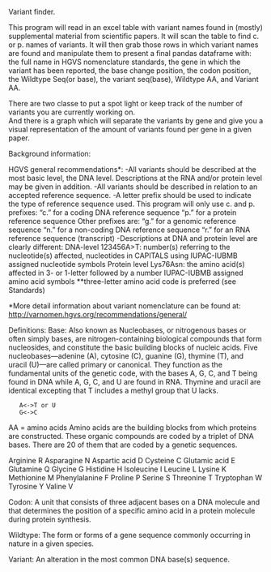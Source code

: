 Variant finder.

This program will read in an excel table with variant names found in (mostly) supplemental material from scientific papers.
It will scan the table to find c. or p. names of variants.
It will then grab those rows in which variant names are found and manipulate them to present a final pandas dataframe with: the full name in HGVS nomenclature standards, the gene in which the variant has been reported, the base change position, the codon position, the Wildtype Seq(or base), the variant seq(base), Wildtype AA, and Variant AA.

There are two classe to put a spot light or keep track of the number of variants you are currently working on.  
And there is a graph which will separate the variants by gene and give you a visual representation of the amount of variants found per gene in a given paper. 

Background information: 

HGVS general recommendations*: 
 -All variants should be described at the most basic level, the DNA level. Descriptions at the RNA and/or protein level may be given in addition.
 -All variants should be described in relation to an accepted reference sequence. 
 -A letter prefix should be used to indicate the type of reference sequence used. This program will only use c. and p. prefixes:
         “c.” for a coding DNA reference sequence
         “p.” for a protein reference sequence
   Other prefixes are:
       “g.” for a genomic reference sequence
       “n.” for a non-coding DNA reference sequence
       “r.” for an RNA reference sequence (transcript)
-Descriptions at DNA and protein level are clearly different:
       DNA-level 123456A>T: number(s) referring to the nucleotide(s) affected, nucleotides in CAPITALS using IUPAC-IUBMB assigned nucleotide symbols
       Protein level Lys76Asn: the amino acid(s) affected in 3- or 1-letter followed by a number IUPAC-IUBMB assigned amino acid symbols **three-letter amino acid code is preferred (see Standards)

*More detail information about variant nomenclature can be found at: http://varnomen.hgvs.org/recommendations/general/

Definitions: 
Base: Also known as Nucleobases, or nitrogenous bases or often simply bases, are nitrogen-containing biological compounds that form nucleosides, and constitute the basic building blocks of nucleic acids. Five nucleobases—adenine (A), cytosine (C), guanine (G), thymine (T), and uracil (U)—are called primary or canonical. They function as the fundamental units of the genetic code, with the bases A, G, C, and T being found in DNA while A, G, C, and U are found in RNA. Thymine and uracil are identical excepting that T includes a methyl group that U lacks.
       
       A<->T or U
       G<->C

AA = amino acids
 Amino acids are the building blocks from which proteins are constructed. These organic compounds are coded by a triplet of DNA bases. There are 20 of them that are coded by a genetic sequences.
          
   Arginine        R
   Asparagine      N
   Aspartic acid   D
   Cysteine        C
   Glutamic acid   E
   Glutamine       Q
   Glycine         G
   Histidine       H 
   Isoleucine      I
   Leucine         L 
   Lysine          K
   Methionine      M
   Phenylalanine   F
   Proline         P
   Serine          S
   Threonine       T
   Tryptophan      W
   Tyrosine        Y
   Valine          V

Codon: A unit that consists of three adjacent bases on a DNA molecule and that determines the position of a specific amino acid in a protein molecule during protein synthesis.

Wildtype: The form or forms of a gene sequence commonly occurring in nature in a given species. 

Variant: An alteration in the most common DNA base(s) sequence. 
